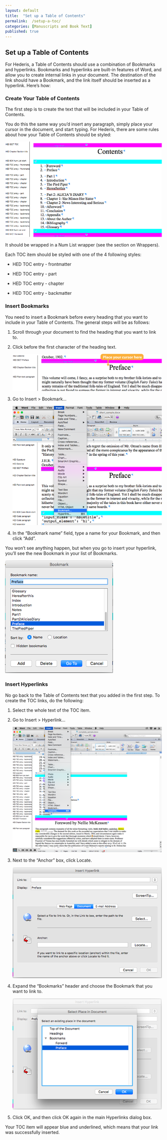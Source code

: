 ```yaml
---
layout: default
title:  "Set up a Table of Contents"
permalink:  /setup-a-toc/
categories: [Manuscripts and Book Text]
published: true
---
```


<section data-type="chapter" class="hsecchapter" data-hederis-type="hsecchapter" id="setup-a-toc" data-pi-attrs="id: setup-a-toc" role="doc-chapter"><h1 data-hederis-type="hblkchaptitle" class="hblkchaptitle" id="pPPWpeN08">Set up a Table of Contents</h1>
    <p class="hblkp" data-hederis-type="hblkp" id="pudFPeG1l">For Hederis, a Table of Contents should use a combination of Bookmarks and hyperlinks. Bookmarks and hyperlinks are built-in features of Word, and allow you to create internal links in your document. The destination of the link should have a Bookmark, and the link itself should be inserted as a hyperlink. Here&#8217;s how:</p>
    <section class="hwprsubsection" data-hederis-type="hwprsubsection" id="peh8aBXtf" data-type="subsection"><h1 data-hederis-type="hblktitle" class="hblktitle" id="pUch6vFSj">Create Your Table of Contents</h1>
    <p class="hblkp" data-hederis-type="hblkp" id="pwnVhF77T">The first step is to create the text that will be included in your Table of Contents.</p>
    <p class="hblkp" data-hederis-type="hblkp" id="pDNRqnIMQ">You do this the same way you&#8217;d insert any paragraph, simply place your cursor in the document, and start typing. For Hederis, there are some rules about how your Table of Contents should be styled:</p>
    <img data-hederis-type="hblkimg" class="hblkimg" id="pAXwCczJc" src="/images/toc0_1.png"/>
    <p class="hblkp" data-hederis-type="hblkp" id="pNoTcRL2l">It should be wrapped in a Num List wrapper (see the section on Wrappers).</p>
    <p class="hblkp" data-hederis-type="hblkp" id="pui67fbhe">Each TOC item should be styled with one of the 4 following styles:</p>
    <ul class="hwprbullet-list" data-hederis-type="hwprbullet-list" id="pKsiYHkUs"><li class="hblkuli" data-hederis-type="hblkuli" id="liwT17BXFh"><p class="hblkuli" data-hederis-type="hblkuli" id="psDBwzqQY">HED TOC entry - frontmatter</p></li>
    <li class="hblkuli" data-hederis-type="hblkuli" id="liWnuEzkko"><p class="hblkuli" data-hederis-type="hblkuli" id="pbVuZ8d6A">HED TOC entry - part</p></li>
    <li class="hblkuli" data-hederis-type="hblkuli" id="liHFrPl6qC"><p class="hblkuli" data-hederis-type="hblkuli" id="p61NCx5nO">HED TOC entry - chapter</p></li>
    <li class="hblkuli" data-hederis-type="hblkuli" id="libLm1ERHK"><p class="hblkuli" data-hederis-type="hblkuli" id="pIiw6tR6A">HED TOC entry - backmatter</p></li>
    </ul>
    </section>
    <section class="hwprsubsection" data-hederis-type="hwprsubsection" id="ps4lb09Ug" data-type="subsection"><h1 data-hederis-type="hblktitle" class="hblktitle" id="pLecVrkNx">Insert Bookmarks</h1>
    <p class="hblkp" data-hederis-type="hblkp" id="pPxFSGmam">You need to insert a Bookmark before every heading that you want to include in your Table of Contents. The general steps will be as follows:</p>
    <ol class="hwprnum-list" data-hederis-type="hwprnum-list" id="ps9EhXVsi"><li class="hblkoli" data-hederis-type="hblkoli" id="lieGc8HknA"><p class="hblkoli" data-hederis-type="hblkoli" id="pRNu0S51B">Scroll through your document to find the heading that you want to link to.</p></li>
    <li class="hblkoli" data-hederis-type="hblkoli" id="liuVuTKHe2"><p class="hblkoli" data-hederis-type="hblkoli" id="pzW7J4HNx">Click before the first character of the heading text.</p><img data-hederis-type="hblkimg" class="hblkimg" id="poZPLIaZK" src="/images/toc1_1.png"/>
    </li>
    <li class="hblkoli" data-hederis-type="hblkoli" id="liZboby2fL"><p class="hblkoli" data-hederis-type="hblkoli" id="ppVApFMn7">Go to Insert &gt; Bookmark&#8230;</p><img data-hederis-type="hblkimg" class="hblkimg" id="pM7k06i6j" src="/images/toc1_2.png"/>
    </li>
    <li class="hblkoli" data-hederis-type="hblkoli" id="li7ZzUoJIl"><p class="hblkoli" data-hederis-type="hblkoli" id="puDCF6tsv">In the &#8220;Bookmark name&#8221; field, type a name for your Bookmark, and then click &#8220;Add&#8221;.</p></li>
    </ol>
    <p class="hblkp" data-hederis-type="hblkp" id="pPCsvq7tG">You won&#8217;t see anything happen, but when you go to insert your hyperlink, you&#8217;ll see the new Bookmark in your list of Bookmarks.</p>
    <img data-hederis-type="hblkimg" class="hblkimg" id="pIXUTzk1a" src="/images/toc1_3.png"/>
    </section>
    <section class="hwprsubsection" data-hederis-type="hwprsubsection" id="pLpgl1CM4" data-type="subsection"><h1 data-hederis-type="hblktitle" class="hblktitle" id="pjjciCbSA">Insert Hyperlinks</h1>
    <p class="hblkp" data-hederis-type="hblkp" id="pKYEzYYGf">No go back to the Table of Contents text that you added in the first step. To create the TOC links, do the following:</p>
    <ol class="hwprnum-list" data-hederis-type="hwprnum-list" id="pkEBxvVB2"><li class="hblkoli" data-hederis-type="hblkoli" id="liO7QGXLuN"><p class="hblkoli" data-hederis-type="hblkoli" id="p5BArTGTI">Select the whole text of the TOC item.</p></li>
    <li class="hblkoli" data-hederis-type="hblkoli" id="lihN1y6ubn"><p class="hblkoli" data-hederis-type="hblkoli" id="pJ2nbUOwJ">Go to Insert &gt; Hyperlink&#8230;</p><img data-hederis-type="hblkimg" class="hblkimg" id="p8dbcDnJZ" src="/images/hyperlink1.png"/>
    </li>
    <li class="hblkoli" data-hederis-type="hblkoli" id="likWLhdpoy"><p class="hblkoli" data-hederis-type="hblkoli" id="p64zNrBY9">Next to the &#8220;Anchor&#8221; box, click Locate.</p><img data-hederis-type="hblkimg" class="hblkimg" id="ptE2yLnoR" src="/images/hyperlink2.png"/>
    </li>
    <li class="hblkoli" data-hederis-type="hblkoli" id="lidknf3cZL"><p class="hblkoli" data-hederis-type="hblkoli" id="pKeM4cVwu">Expand the &#8220;Bookmarks&#8221; header and choose the Bookmark that you want to link to.</p><img data-hederis-type="hblkimg" class="hblkimg" id="pQk7Iiw9e" src="/images/hyperlink4.png"/>
    </li>
    <li class="hblkoli" data-hederis-type="hblkoli" id="liDlRLplsH"><p class="hblkoli" data-hederis-type="hblkoli" id="pbtqGNUpJ">Click OK, and then click OK again in the main Hyperlinks dialog box.</p></li>
    </ol>
    <p class="hblkp" data-hederis-type="hblkp" id="pyvWWFSxx">Your TOC item will appear blue and underlined, which means that your link was successfully inserted.</p>
    </section>
    </section>
    